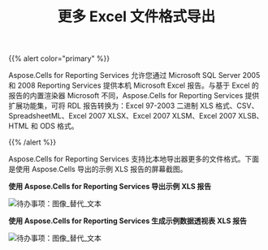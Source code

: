 ﻿---
title: 更多 Excel 文件格式导出
type: docs
weight: 10
url: /zh/reportingservices/more-excel-file-formats-export/
---
{{% alert color="primary" %}} 

Aspose.Cells for Reporting Services 允许您通过 Microsoft SQL Server 2005 和 2008 Reporting Services 提供本机 Microsoft Excel 报告。与基于 Excel 的报告的内置渲染器 Microsoft 不同，Aspose.Cells for Reporting Services 提供扩展功能集，可将 RDL 报告转换为：Excel 97-2003 二进制 XLS 格式、CSV、SpreadsheetML、Excel 2007 XLSX、Excel 2007 XLSM、Excel 2007 XLSB、 HTML 和 ODS 格式。

{{% /alert %}} 

Aspose.Cells for Reporting Services 支持比本地导出器更多的文件格式。下面是使用 Aspose.Cells 导出的示例 XLS 报告的屏幕截图。

**使用 Aspose.Cells for Reporting Services 导出示例 XLS 报告** 

![待办事项：图像_替代_文本](more-excel-file-formats-export_1.png)

**使用 Aspose.Cells for Reporting Services 生成示例数据透视表 XLS 报告** 

![待办事项：图像_替代_文本](more-excel-file-formats-export_2.png)
